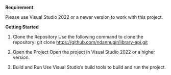 **Requirement**

Please use Visual Studio 2022 or a newer version to work with this project.

**Getting Started**

1. Clone the Repository
Use the following command to clone the repository: git clone https://github.com/ndannugjr/library-api.git

2. Open the Project
Open the project in Visual Studio 2022 or a higher version.

3. Build and Run
Use Visual Studio’s build tools to build and run the project.
